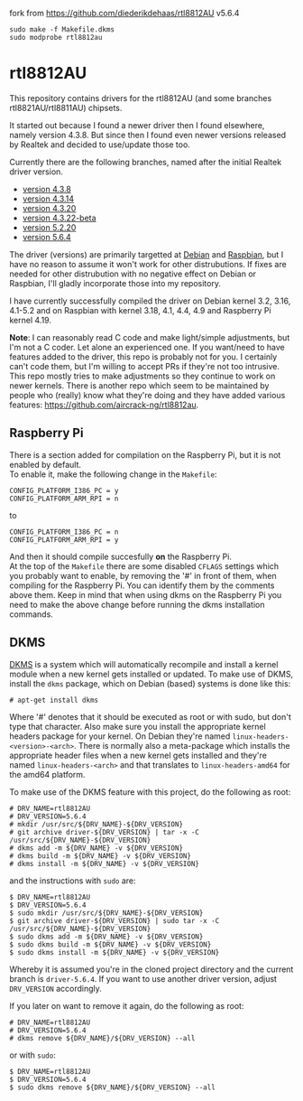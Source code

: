 fork from https://github.com/diederikdehaas/rtl8812AU
v5.6.4
```
sudo make -f Makefile.dkms
sudo modprobe rtl8812au
```


# rtl8812AU
This repository contains drivers for the rtl8812AU (and some branches rtl8821AU/rtl8811AU) chipsets.

It started out because I found a newer driver then I found elsewhere, namely version 4.3.8.
But since then I found even newer versions released by Realtek and decided to use/update those too.  

Currently there are the following branches, named after the initial Realtek driver version.
- [version 4.3.8](https://github.com/diederikdehaas/rtl8812AU/tree/driver-4.3.8)
- [version 4.3.14](https://github.com/diederikdehaas/rtl8812AU/tree/driver-4.3.14)
- [version 4.3.20](https://github.com/diederikdehaas/rtl8812AU/tree/driver-4.3.20)
- [version 4.3.22-beta](https://github.com/diederikdehaas/rtl8812AU/tree/driver-4.3.22-beta)
- [version 5.2.20](https://github.com/diederikdehaas/rtl8812AU/tree/driver-5.2.20)
- [version 5.6.4](https://github.com/diederikdehaas/rtl8812AU/tree/driver-5.6.4)

The driver (versions) are primarily targetted at [Debian](https://www.debian.org) and [Raspbian](https://www.raspbian.org), but I have no reason to assume it won't work for other distrubutions. If fixes are needed for other distrubution with no negative effect on Debian or Raspbian, I'll gladly incorporate those into my repository.

I have currently successfully compiled the driver on Debian kernel 3.2, 3.16, 4.1-5.2 and on Raspbian with kernel 3.18, 4.1, 4.4, 4.9 and Raspberry Pi kernel 4.19.

**Note**:
I can reasonably read C code and make light/simple adjustments, but I'm not a C coder. Let alone an experienced one.
If you want/need to have features added to the driver, this repo is probably not for you. I certainly can't code them, but I'm willing to accept PRs if they're not too intrusive. This repo mostly tries to make adjustments so they continue to work on newer kernels.
There is another repo which seem to be maintained by people who (really) know what they're doing and they have added various features: https://github.com/aircrack-ng/rtl8812au.

## Raspberry Pi
There is a section added for compilation on the Raspberry Pi, but it is not enabled by default.  
To enable it, make the following change in the `Makefile`:
```
CONFIG_PLATFORM_I386_PC = y
CONFIG_PLATFORM_ARM_RPI = n
```
to
```
CONFIG_PLATFORM_I386_PC = n
CONFIG_PLATFORM_ARM_RPI = y
```
And then it should compile succesfully **on** the Raspberry Pi.  
At the top of the `Makefile` there are some disabled `CFLAGS` settings which you probably want to enable, by removing the '#' in front of them, when compiling for the Raspberry Pi. You can identify them by the comments above them.
Keep in mind that when using dkms on the Raspberry Pi you need to make the above change before running the dkms installation commands.

## DKMS
[DKMS](http://linux.dell.com/dkms/) is a system which will automatically recompile and install a kernel module when a new kernel gets installed or updated.
To make use of DKMS, install the `dkms` package, which on Debian (based) systems is done like this:
```
# apt-get install dkms
```
Where '#' denotes that it should be executed as root or with sudo, but don't type that character.
Also make sure you install the appropriate kernel headers package for your kernel.
On Debian they're named `linux-headers-<version>-<arch>`. There is normally also a meta-package which installs the appropriate header files when a new kernel gets installed and they're named `linux-headers-<arch>` and that translates to `linux-headers-amd64` for the amd64 platform.

To make use of the DKMS feature with this project, do the following as root:
```
# DRV_NAME=rtl8812AU
# DRV_VERSION=5.6.4
# mkdir /usr/src/${DRV_NAME}-${DRV_VERSION}
# git archive driver-${DRV_VERSION} | tar -x -C /usr/src/${DRV_NAME}-${DRV_VERSION}
# dkms add -m ${DRV_NAME} -v ${DRV_VERSION}
# dkms build -m ${DRV_NAME} -v ${DRV_VERSION}
# dkms install -m ${DRV_NAME} -v ${DRV_VERSION}
```
and the instructions with `sudo` are:

```
$ DRV_NAME=rtl8812AU
$ DRV_VERSION=5.6.4
$ sudo mkdir /usr/src/${DRV_NAME}-${DRV_VERSION}
$ git archive driver-${DRV_VERSION} | sudo tar -x -C /usr/src/${DRV_NAME}-${DRV_VERSION}
$ sudo dkms add -m ${DRV_NAME} -v ${DRV_VERSION}
$ sudo dkms build -m ${DRV_NAME} -v ${DRV_VERSION}
$ sudo dkms install -m ${DRV_NAME} -v ${DRV_VERSION}
```
Whereby it is assumed you're in the cloned project directory and the current branch is `driver-5.6.4`. If you want to use another driver version, adjust `DRV_VERSION` accordingly.

If you later on want to remove it again, do the following as root:
```
# DRV_NAME=rtl8812AU
# DRV_VERSION=5.6.4
# dkms remove ${DRV_NAME}/${DRV_VERSION} --all
```
or with `sudo`:
```
$ DRV_NAME=rtl8812AU
$ DRV_VERSION=5.6.4
$ sudo dkms remove ${DRV_NAME}/${DRV_VERSION} --all
```

